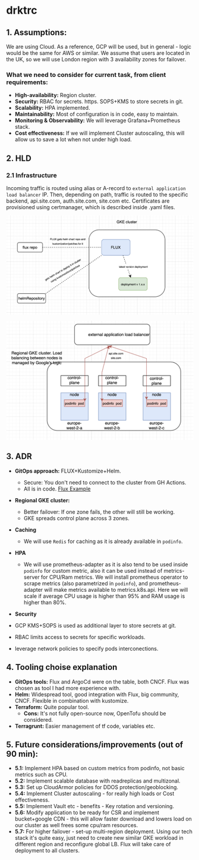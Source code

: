 # drktrc 

## 1. Assumptions:
We are using Cloud. As a reference, GCP will be used, but in general - logic would be the same for AWS or similar.
We assume that users are located in the UK, so we will use London region with 3 availability zones for failover. 

### What we need to consider for current task, from client requirements:
- **High-availability:** Region cluster.
- **Security:** RBAC for secrets. https. SOPS+KMS to store secrets in git.
- **Scalability:** HPA implemented. 
- **Maintainability:** Most of configuration is in code, easy to maintain.
- **Monitoring & Observability:** We will leverage Grafana+Prometheus stack.
- **Cost effectiveness:** If we will implement Cluster autoscaling, this will allow us to save a lot when not under high load.

## 2. HLD

### 2.1 Infrastructure
Incoming traffic is routed using alias or A-record to `external application load balancer` IP. Then, depending on path, traffic is routed to the specific backend, api.site.com, auth.site.com, site.com etc. Certificates are provisioned using certmanager, which is described inside .yaml files. 

![Flux Workflow](flux.png)

![Infrastructure Overview](infra.png)

## 3. ADR

- **GitOps approach:** FLUX+Kustomize+Helm.
  - Secure: You don't need to connect to the cluster from GH Actions.
  - All is in code. [Flux Example](https://github.com/fluxcd/flux2-kustomize-helm-example)

- **Regional GKE cluster:**
  - Better failover: If one zone fails, the other will still be working.
  - GKE spreads control plane across 3 zones.
- **Caching**
  - We will use `Redis` for caching as it is already available in `podinfo`.
- **HPA**
  - We will use prometheus-adapter as it is also tend to be used inside `podinfo` for custom metric, also it can be used instead of metrics-server for CPU/Ram metrics. We will install prometheus operator to scrape metrics (also parametrized in `podinfo`), and prometheus-adapter will make metrics available to metrics.k8s.api. Here we will scale if average CPU usage is higher than 95% and RAM usage is higher than 80%.
- **Security**
- GCP KMS+SOPS is used as additional layer to store secrets at git. 
- RBAC limits access to secrets for specific workloads.
- leverage network policies to specify pods interconections.

## 4. Tooling choise explanation

- **GitOps tools:** Flux and ArgoCd were on the table, both CNCF. Flux was chosen as tool I had more experience with.
- **Helm:** Widespread tool, good integration with Flux, big community, CNCF. Flexible in combination with kustomize.
- **Terraform:** Quite popular tool.
  - **Cons:** It's not fully open-source now, OpenTofu should be considered.
- **Terragrunt:** Easier management of tf code, variables etc.

## 5. Future considerations/improvements (out of 90 min):

- **5.1:** Implement HPA based on custom metrics from podinfo, not basic metrics such as CPU.
- **5.2:** Implement scalable database with readreplicas and multizonal.
- **5.3:** Set up CloudArmor policies for DDOS protection/geoblocking.
- **5.4:** Implement Cluster autoscaling - for really high loads or Cost effectiveness.
- **5.5:** Implement Vault etc - benefits - Key rotation and versioning.
- **5.6:** Modify application to be ready for CSR and implement bucket+google CDN - this will allow faster download and lowers load on our cluster as well frees some cpu/ram resources.
- **5.7:** For higher failover - set-up multi-region deployment. Using our tech stack it's quite easy, just need to create new similar GKE workload in different region and reconfigure global LB. Flux will take care of deployment to all clusters.


